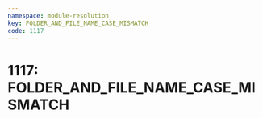 ```yaml
---
namespace: module-resolution
key: FOLDER_AND_FILE_NAME_CASE_MISMATCH
code: 1117
---
```


# 1117: FOLDER_AND_FILE_NAME_CASE_MISMATCH
